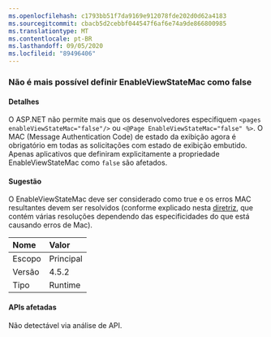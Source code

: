 ```yaml
---
ms.openlocfilehash: c1793bb51f7da9169e912078fde202d0d62a4183
ms.sourcegitcommit: cbacb5d2cebbf044547f6af6e74a9de866800985
ms.translationtype: MT
ms.contentlocale: pt-BR
ms.lasthandoff: 09/05/2020
ms.locfileid: "89496406"
---
```

### <a name="no-longer-able-to-set-enableviewstatemac-to-false"></a>Não é mais possível definir EnableViewStateMac como false

#### <a name="details"></a>Detalhes

O ASP.NET não permite mais que os desenvolvedores especifiquem <code>&lt;pages enableViewStateMac=&quot;false&quot;/&gt;</code> ou <code>&lt;@Page EnableViewStateMac=&quot;false&quot; %&gt;</code>. O MAC (Message Authentication Code) de estado da exibição agora é obrigatório em todas as solicitações com estado de exibição embutido. Apenas aplicativos que definiram explicitamente a propriedade EnableViewStateMac como <code>false</code> são afetados.

#### <a name="suggestion"></a>Sugestão

O EnableViewStateMac deve ser considerado como true e os erros MAC resultantes devem ser resolvidos (conforme explicado nesta [diretriz](https://support.microsoft.com/kb/2915218), que contém várias resoluções dependendo das especificidades do que está causando erros de Mac).

| Nome    | Valor       |
|:--------|:------------|
| Escopo   |Principal|
|Versão|4.5.2|
|Tipo|Runtime|

#### <a name="affected-apis"></a>APIs afetadas

Não detectável via análise de API.

<!--

#### Affected APIs

Not detectable via API analysis.

-->
